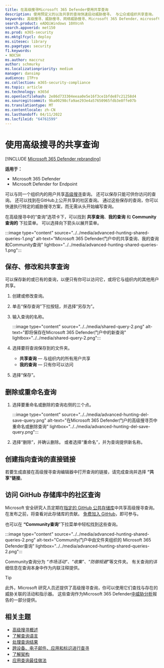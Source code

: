 ```yaml
---
title: 在高级搜寻Microsoft 365 Defender使用共享查询
description: 使用预定义的以及共享的查询快速启动威胁搜寻。 与公众或组织共享查询。
keywords: 高级搜寻、威胁搜寻、网络威胁搜寻、Microsoft 365 Defender、microsoft 365、m365、搜索、查询、遥测、自定义检测、架构、kusto、github 存储库、我的查询、共享查询
search.product: eADQiWindows 10XVcnh
search.appverid: met150
ms.prod: m365-security
ms.mktglfcycl: deploy
ms.sitesec: library
ms.pagetype: security
f1.keywords:
- NOCSH
ms.author: maccruz
author: schmurky
ms.localizationpriority: medium
manager: dansimp
audience: ITPro
ms.collection: m365-security-compliance
ms.topic: article
ms.technology: m365d
ms.openlocfilehash: 2e86d733304eeaa0e5e16f3ce1bfde87c21258d4
ms.sourcegitcommit: 9ba00298cfa9ae293e4a57650965fdb3e8ffe07b
ms.translationtype: MT
ms.contentlocale: zh-CN
ms.lasthandoff: 04/11/2022
ms.locfileid: "64761599"
---
```

# <a name="use-shared-queries-in-advanced-hunting"></a>使用高级搜寻的共享查询

[!INCLUDE [Microsoft 365 Defender rebranding](../includes/microsoft-defender.md)]


**适用于：**
- Microsoft 365 Defender
- Microsoft Defender for Endpoint

可以与同一个组织内的用户共享[高级搜寻](advanced-hunting-overview.md)查询。 还可以保存只能可供你访问的查询。 还可以找到在GitHub上公开共享的社区查询。 通过这些保存的查询，你可以快速执行特定的威胁搜寻方案，而无需从头开始编写查询。

在高级搜寻中的“查询”选项卡下，可以找到 **共享查询**、**我的查询** 和 **Community查询的** 下拉菜单。 可以选择向下箭头以展开菜单。


:::image type="content" source="../../media/advanced-hunting-shared-queries-1.png" alt-text="Microsoft 365 Defender门户中的共享查询、我的查询和Community查询" lightbox="../../media/advanced-hunting-shared-queries-1.png":::



## <a name="save-modify-and-share-a-query"></a>保存、修改和共享查询
可以保存新的或已有的查询，以便只有你可以访问它，或将它与组织内的其他用户共享。 

1. 创建或修改查询。 

2. 单击“保存查询”下拉按钮，并选择“另存为”。
    
3. 输入查询的名称。 

   :::image type="content" source="../../media/shared-query-2.png" alt-text="即将保存在Microsoft 365 Defender门户中的新查询" lightbox="../../media/shared-query-2.png":::

4. 选择要将查询保存到的文件夹。
    - **共享查询** — 与组织内的所有用户共享
    - **我的查询** — 只有你可以访问
    
5. 选择“保存”。 

## <a name="delete-or-rename-a-query"></a>删除或重命名查询
1. 选择要重命名或删除的查询右侧的三个点。

    :::image type="content" source="../../media/advanced-hunting-del-save-query.png" alt-text="在Microsoft 365 Defender门户的高级搜寻页中重命名或删除查询" lightbox="../../media/advanced-hunting-del-save-query.png":::

2. 选择“删除”，并确认删除。 或者选择“重命名”，并为查询提供新名称。

## <a name="create-a-direct-link-to-a-query"></a>创建指向查询的直接链接
若要生成直接在高级搜寻查询编辑器中打开查询的链接，请完成查询并选择 **“共享”链接**。

## <a name="access-community-queries-in-the-github-repo"></a>访问 GitHub 存储库中的社区查询  
Microsoft 安全研究人员定期在[指定的 GitHub 公共存储库](https://github.com/Azure/Azure-Sentinel/tree/master/Hunting%20Queries/Microsoft%20365%20Defender)中共享高级搜寻查询。 在发布之前，将查看对此存储库的贡献。 [免费加入 GitHub](https://github.com/)，即可参与。

也可以在 **“Community查询**”下拉菜单中轻松找到这些查询。

:::image type="content" source="../../media/advanced-hunting-shared-queries-2.png" alt-text="Community门户中由文件夹组织的 Microsoft 365 Defender查询" lightbox="../../media/advanced-hunting-shared-queries-2.png":::

Community查询分为 *“市场活动*”、“*收集*”、“*防御规避*”等文件夹。 有关查询的详细信息在查询本身中作为内联注释提供。 

>[!tip]
>此外，Microsoft 研究人员还提供了高级搜寻查询，你可以使用它们查找与存在的威胁关联的活动和指示器。 这些查询作为Microsoft 365 Defender[中威胁分析](/windows/security/threat-protection/microsoft-defender-atp/threat-analytics)报告的一部分提供。


## <a name="related-topics"></a>相关主题
- [高级搜寻概述](advanced-hunting-overview.md)
- [了解查询语言](advanced-hunting-query-language.md)
- [处理查询结果](advanced-hunting-query-results.md)
- [跨设备、电子邮件、应用和标识进行查寻](advanced-hunting-query-emails-devices.md)
- [了解架构](advanced-hunting-schema-tables.md)
- [应用查询最佳做法](advanced-hunting-best-practices.md)